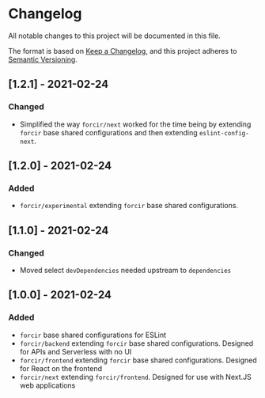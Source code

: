 # Changelog

All notable changes to this project will be documented in this file.

The format is based on [Keep a Changelog](https://keepachangelog.com/en/1.0.0/),
and this project adheres to [Semantic Versioning](https://semver.org/spec/v2.0.0.html).

## [1.2.1] - 2021-02-24

### Changed

- Simplified the way `forcir/next` worked for the time being by extending `forcir` base shared configurations and then extending `eslint-config-next`.

## [1.2.0] - 2021-02-24

### Added

- `forcir/experimental` extending `forcir` base shared configurations.

## [1.1.0] - 2021-02-24

### Changed

- Moved select `devDependencies` needed upstream to `dependencies`

## [1.0.0] - 2021-02-24

### Added

- `forcir` base shared configurations for ESLint
- `forcir/backend` extending `forcir` base shared configurations. Designed for APIs and Serverless with no UI
- `forcir/frontend` extending `forcir` base shared configurations. Designed for React on the frontend
- `forcir/next` extending `forcir/frontend`. Designed for use with Next.JS web applications
